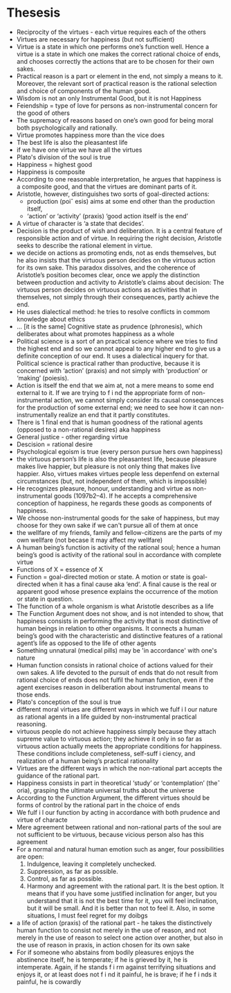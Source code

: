 # Thesesis

- Reciprocity of the virtues - each virtue requires each of the others
- Virtues are necessary for happiness (but not sufficient)
- Virtue is a state in which one performs one’s function well. Hence a virtue is a state in which one makes the correct rational choice of ends, and chooses correctly the actions that are to be chosen for their own sakes. 
- Practical reason is a part or element in the end, not simply a means to it. Moreover, the relevant sort of practical reason is the rational selection and choice of components of the human good.
- Wisdom is not an only Instrumental Good, but it is not Happiness
- Feiendship = type of love for persons as non-instrumental concern for the good of others
- The supremacy of reasons based on one’s own good for being moral both psychologically and rationally.
- Virtue promotes happiness more than the vice does
- The best life is also the pleasantest life
- if we have one virtue we have all the virtues
- Plato's division of the soul is true
- Happiness = highest good
- Happiness is composite
- According to one reasonable interpretation, he argues that happiness is a composite good, and that the virtues are dominant parts of it.
- Aristotle, however, distinguishes two sorts of goal-directed actions: 
    - production (poiˆ esis) aims at some end other than the production itself, 
    - ‘action’ or ‘activity’ (praxis) ‘good action itself is the end’
- A virtue of character is ‘a state that decides’. 
- Decision is the product of wish and deliberation. It is a central feature of responsible action and of virtue. In requiring the right decision, Aristotle seeks to describe the rational element in virtue. 
- we decide on actions as promoting ends, not as ends themselves, but he also insists that the virtuous person decides on the virtuous action for its own sake. This paradox dissolves, and the coherence of Aristotle’s position becomes clear, once we apply the distinction between production and activity to Aristotle’s claims about decision:  The virtuous person decides on virtuous actions as activities that in themselves, not simply through their consequences, partly achieve the end.
- He uses dialectical method: he tries to resolve conflicts in commom knowledge about ethics
- ... [it is the same] Cognitive state as prudence (phronesis), which deliberates about what promotes happiness as a whole
- Political science is a sort of an practical science where we tries to find the highest end and so we cannot appeal to any higher end to give us a definite conception of our end. It uses a dialectical inquery for that.  Political science is practical rather than productive, because it is concerned with ‘action’ (praxis) and not simply with ‘production’ or ‘making’ (poiesis). 
- Action is itself the end that we aim at, not a mere means to some end external to it. If we are trying to f i nd the appropriate form of non-instrumental action, we cannot simply consider its causal consequences for the production of some external end; we need to see how it can non-instrumentally realize an end that it partly constitutes.
- There is 1 final end  that is human goodness of the rational agents (opposed to a non-rational desires) aka happiness
- General justice - other regarding virtue
- Descision = rational desire
- Psychological egoism is true (every person pursue hers own happiness)
- the virtuous person’s life is also the pleasantest life, because pleasure makes live happier, but pleasure is not only thing that makes live happier. Also, virtues makes virtues people less depenfend on external circumstances (but, not independent of them, which is impossible)
- He recognizes pleasure, honour, understanding and virtue as non-instrumental goods (1097b2–4). If he accepts a comprehensive conception of happiness, he regards these goods as components of happiness.
- We choose non-instrumental goods for the sake of happiness, but may choose for they own sake if we can't pursue all of them at once
- the wellfare of my friends, family and fellow-citizens are the parts of my own wellfare (not becase it may affect my wellfare)
- A human being’s function is activity of the rational soul; hence a human being’s good is activity of the rational soul in accordance with complete virtue
- Functions of X = essence of X
- Function = goal-directed motion or state. A motion or state is goal-directed when it has a final cause aka ‘end’. A final cause is the real or apparent good whose presence explains the occurrence of the motion or state in question.
- The function of a whole organism is what Aristotle describes as a life
- The Function Argument does not show, and is not intended to show, that happiness consists in performing the activity that is most distinctive of human beings in relation to other organisms. It connects a human being’s good with the characteristic and distinctive features of a rational agent’s life as opposed to the life of other agents
- Something unnatural (medical pills) may be 'in accordance' with one's nature
- Human function consists in rational choice of actions valued for their own sakes. A life devoted to the pursuit of ends that do not result from rational choice of ends does not fulfil the human function, even if the agent exercises reason in deliberation about instrumental means to those ends.
- Plato's conception of the soul is true
- different moral virtues are different ways in which we fulf i l our nature as rational agents in a life guided by non-instrumental practical reasoning.
- virtuous people do not achieve happiness simply because they attach supreme value to virtuous action; they achieve it only in so far as virtuous action actually meets the appropriate conditions for happiness. These conditions include completeness, self-suff i ciency, and realization of a human being’s practical rationality
- Virtues are the different ways in which the non-rational part accepts the guidance of the rational part.
- Happiness consists in part in theoretical ‘study’ or ‘contemplation’ (theˆ oria), grasping the ultimate universal truths about the universe
- According to the Function Argument, the different virtues should be forms of control by the rational part in the choice of ends
- We fulf i l our function by acting in accordance with both prudence and virtue of characte
- Mere agreement between rational and non-rational parts of the soul are not sufficient to be virtuous, because vicious person also has this agreement
- For a normal and natural human emotion such as anger, four possibilities are open: 
    1. Indulgence, leaving it completely unchecked. 
    2. Suppression, as far as possible.
    3. Control, as far as possible.
    4. Harmony and agreement with the rational part. It is the best option. It means that if you have some justified inclination for anger, but you understand that it is not the best time for it, you will feel inclination, but it will be small. And it is better than not to feel it. Also, in some situations, I must feel regret for my doibgs
- a life of action (praxis) of the rational part - he takes the distinctively human function to consist not merely in the use of reason, and not merely in the use of reason to select one action over another, but also in the use of reason in praxis, in action chosen for its own sake
- For if someone who abstains from bodily pleasures enjoys the abstinence itself, he is temperate; if he is grieved by it, he is intemperate. Again, if he stands f i rm against terrifying situations and enjoys it, or at least does not f i nd it painful, he is brave; if he f i nds it painful, he is cowardly